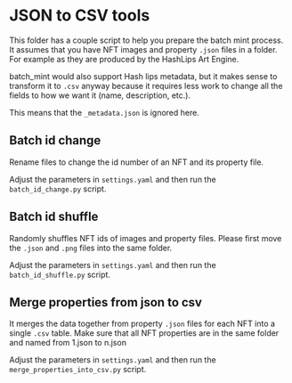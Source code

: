 # JSON to CSV tools
This folder has a couple script to help you prepare the batch mint process.
It assumes that you have NFT images and property `.json` files in a folder.
For example as they are produced by the HashLips Art Engine.

batch_mint would also support Hash lips metadata, but it makes sense to transform it to `.csv` anyway because it requires less work to change all the fields to how we want it (name, description, etc.).

This means that the `_metadata.json` is ignored here.

## Batch id change
Rename files to change the id number of an NFT and its property file.

Adjust the parameters in `settings.yaml` and then run the `batch_id_change.py` script. 

## Batch id shuffle
Randomly shuffles NFT ids of images and property files.
Please first move the `.json` and `.png` files into the same folder.

Adjust the parameters in `settings.yaml` and then run the `batch_id_shuffle.py` script.

## Merge properties from json to csv
It merges the data together from property `.json` files for each NFT into a single `.csv` table.
Make sure that all NFT properties are in the same folder and named from 1.json to n.json

Adjust the parameters in `settings.yaml` and then run the `merge_properties_into_csv.py` script.
